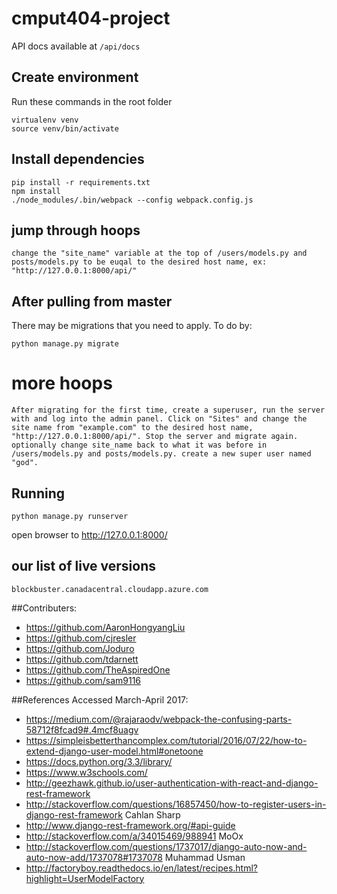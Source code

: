 # cmput404-project

API docs available at ```/api/docs```

## Create environment ##
Run these commands in the root folder
```
virtualenv venv
source venv/bin/activate
```

## Install dependencies ##
```
pip install -r requirements.txt
npm install
./node_modules/.bin/webpack --config webpack.config.js
```

## jump through hoops ##
```
change the "site_name" variable at the top of /users/models.py and posts/models.py to be euqal to the desired host name, ex: "http://127.0.0.1:8000/api/" 
```


## After pulling from master
There may be migrations that you need to apply. To do by:
```
python manage.py migrate
```

# more hoops ##
```
After migrating for the first time, create a superuser, run the server with and log into the admin panel. Click on "Sites" and change the site name from "example.com" to the desired host name, "http://127.0.0.1:8000/api/". Stop the server and migrate again. optionally change site_name back to what it was before in /users/models.py and posts/models.py. create a new super user named "god".  
```

## Running
```
python manage.py runserver
```
open browser to http://127.0.0.1:8000/





## our list of live versions
```
blockbuster.canadacentral.cloudapp.azure.com
```

##Contributers:
* https://github.com/AaronHongyangLiu
* https://github.com/cjresler
* https://github.com/Joduro
* https://github.com/tdarnett
* https://github.com/TheAspiredOne
* https://github.com/sam9116

##References Accessed March-April 2017:

* https://medium.com/@rajaraodv/webpack-the-confusing-parts-58712f8fcad9#.4mcf8uagv
* https://simpleisbetterthancomplex.com/tutorial/2016/07/22/how-to-extend-django-user-model.html#onetoone
* https://docs.python.org/3.3/library/
* https://www.w3schools.com/
* http://geezhawk.github.io/user-authentication-with-react-and-django-rest-framework
* http://stackoverflow.com/questions/16857450/how-to-register-users-in-django-rest-framework Cahlan Sharp
* http://www.django-rest-framework.org/#api-guide
* http://stackoverflow.com/a/34015469/988941 MoOx
* http://stackoverflow.com/questions/1737017/django-auto-now-and-auto-now-add/1737078#1737078 Muhammad Usman
* http://factoryboy.readthedocs.io/en/latest/recipes.html?highlight=UserModelFactory

